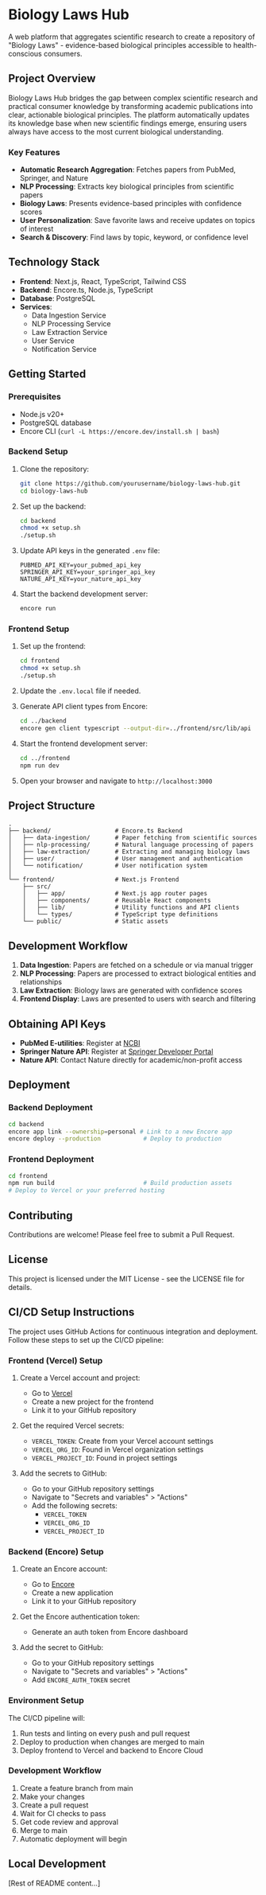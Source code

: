 # Biology Laws Hub

A web platform that aggregates scientific research to create a repository of "Biology Laws" - evidence-based biological principles accessible to health-conscious consumers.

## Project Overview

Biology Laws Hub bridges the gap between complex scientific research and practical consumer knowledge by transforming academic publications into clear, actionable biological principles. The platform automatically updates its knowledge base when new scientific findings emerge, ensuring users always have access to the most current biological understanding.

### Key Features

- **Automatic Research Aggregation**: Fetches papers from PubMed, Springer, and Nature
- **NLP Processing**: Extracts key biological principles from scientific papers
- **Biology Laws**: Presents evidence-based principles with confidence scores
- **User Personalization**: Save favorite laws and receive updates on topics of interest
- **Search & Discovery**: Find laws by topic, keyword, or confidence level

## Technology Stack

- **Frontend**: Next.js, React, TypeScript, Tailwind CSS
- **Backend**: Encore.ts, Node.js, TypeScript
- **Database**: PostgreSQL
- **Services**: 
  - Data Ingestion Service
  - NLP Processing Service
  - Law Extraction Service
  - User Service
  - Notification Service

## Getting Started

### Prerequisites

- Node.js v20+
- PostgreSQL database
- Encore CLI (`curl -L https://encore.dev/install.sh | bash`)

### Backend Setup

1. Clone the repository:
   ```bash
   git clone https://github.com/yourusername/biology-laws-hub.git
   cd biology-laws-hub
   ```

2. Set up the backend:
   ```bash
   cd backend
   chmod +x setup.sh
   ./setup.sh
   ```

3. Update API keys in the generated `.env` file:
   ```
   PUBMED_API_KEY=your_pubmed_api_key
   SPRINGER_API_KEY=your_springer_api_key
   NATURE_API_KEY=your_nature_api_key
   ```

4. Start the backend development server:
   ```bash
   encore run
   ```

### Frontend Setup

1. Set up the frontend:
   ```bash
   cd frontend
   chmod +x setup.sh
   ./setup.sh
   ```

2. Update the `.env.local` file if needed.

3. Generate API client types from Encore:
   ```bash
   cd ../backend
   encore gen client typescript --output-dir=../frontend/src/lib/api
   ```

4. Start the frontend development server:
   ```bash
   cd ../frontend
   npm run dev
   ```

5. Open your browser and navigate to `http://localhost:3000`

## Project Structure

```
.
├── backend/                  # Encore.ts Backend 
│   ├── data-ingestion/       # Paper fetching from scientific sources
│   ├── nlp-processing/       # Natural language processing of papers
│   ├── law-extraction/       # Extracting and managing biology laws
│   ├── user/                 # User management and authentication
│   └── notification/         # User notification system
│
└── frontend/                 # Next.js Frontend
    ├── src/
    │   ├── app/              # Next.js app router pages
    │   ├── components/       # Reusable React components
    │   ├── lib/              # Utility functions and API clients
    │   └── types/            # TypeScript type definitions
    └── public/               # Static assets
```

## Development Workflow

1. **Data Ingestion**: Papers are fetched on a schedule or via manual trigger
2. **NLP Processing**: Papers are processed to extract biological entities and relationships
3. **Law Extraction**: Biology laws are generated with confidence scores
4. **Frontend Display**: Laws are presented to users with search and filtering

## Obtaining API Keys

- **PubMed E-utilities**: Register at [NCBI](https://www.ncbi.nlm.nih.gov/account/)
- **Springer Nature API**: Register at [Springer Developer Portal](https://dev.springernature.com/)
- **Nature API**: Contact Nature directly for academic/non-profit access

## Deployment

### Backend Deployment

```bash
cd backend
encore app link --ownership=personal # Link to a new Encore app
encore deploy --production            # Deploy to production
```

### Frontend Deployment

```bash
cd frontend
npm run build                         # Build production assets
# Deploy to Vercel or your preferred hosting
```

## Contributing

Contributions are welcome! Please feel free to submit a Pull Request.

## License

This project is licensed under the MIT License - see the LICENSE file for details.

## CI/CD Setup Instructions

The project uses GitHub Actions for continuous integration and deployment. Follow these steps to set up the CI/CD pipeline:

### Frontend (Vercel) Setup

1. Create a Vercel account and project:
   - Go to [Vercel](https://vercel.com)
   - Create a new project for the frontend
   - Link it to your GitHub repository

2. Get the required Vercel secrets:
   - `VERCEL_TOKEN`: Create from your Vercel account settings
   - `VERCEL_ORG_ID`: Found in Vercel organization settings
   - `VERCEL_PROJECT_ID`: Found in project settings

3. Add the secrets to GitHub:
   - Go to your GitHub repository settings
   - Navigate to "Secrets and variables" > "Actions"
   - Add the following secrets:
     - `VERCEL_TOKEN`
     - `VERCEL_ORG_ID`
     - `VERCEL_PROJECT_ID`

### Backend (Encore) Setup

1. Create an Encore account:
   - Go to [Encore](https://encore.dev)
   - Create a new application
   - Link it to your GitHub repository

2. Get the Encore authentication token:
   - Generate an auth token from Encore dashboard

3. Add the secret to GitHub:
   - Go to your GitHub repository settings
   - Navigate to "Secrets and variables" > "Actions"
   - Add `ENCORE_AUTH_TOKEN` secret

### Environment Setup

The CI/CD pipeline will:
1. Run tests and linting on every push and pull request
2. Deploy to production when changes are merged to main
3. Deploy frontend to Vercel and backend to Encore Cloud

### Development Workflow

1. Create a feature branch from main
2. Make your changes
3. Create a pull request
4. Wait for CI checks to pass
5. Get code review and approval
6. Merge to main
7. Automatic deployment will begin

## Local Development

[Rest of README content...] 